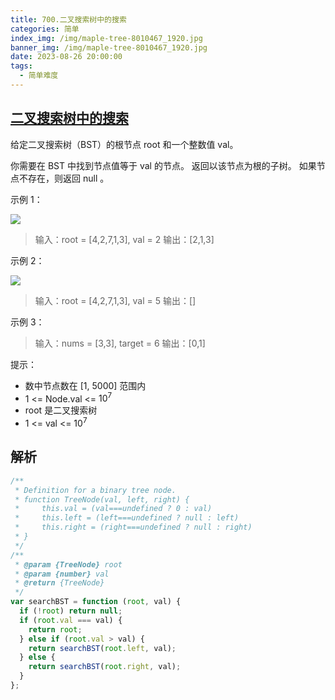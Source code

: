 ```yaml
---
title: 700.二叉搜索树中的搜索
categories: 简单
index_img: /img/maple-tree-8010467_1920.jpg
banner_img: /img/maple-tree-8010467_1920.jpg
date: 2023-08-26 20:00:00
tags:
  - 简单难度
---
```


## [二叉搜索树中的搜索](https://leetcode.cn/problems/search-in-a-binary-search-tree/)

给定二叉搜索树（BST）的根节点 root 和一个整数值 val。

你需要在 BST 中找到节点值等于 val 的节点。 返回以该节点为根的子树。 如果节点不存在，则返回 null 。

<!-- more -->

示例 1：

<img src="/img/700/tree1.jpg" />

> 输入：root = [4,2,7,1,3], val = 2
> 输出：[2,1,3]

示例 2：

<img src="/img/700/tree2.jpg" />

> 输入：root = [4,2,7,1,3], val = 5
> 输出：[]

示例 3：

> 输入：nums = [3,3], target = 6
> 输出：[0,1]

提示：

- 数中节点数在 [1, 5000] 范围内
- 1 <= Node.val <= $10^7$
- root 是二叉搜索树
- 1 <= val <= $10^7$

## 解析

```javascript
/**
 * Definition for a binary tree node.
 * function TreeNode(val, left, right) {
 *     this.val = (val===undefined ? 0 : val)
 *     this.left = (left===undefined ? null : left)
 *     this.right = (right===undefined ? null : right)
 * }
 */
/**
 * @param {TreeNode} root
 * @param {number} val
 * @return {TreeNode}
 */
var searchBST = function (root, val) {
  if (!root) return null;
  if (root.val === val) {
    return root;
  } else if (root.val > val) {
    return searchBST(root.left, val);
  } else {
    return searchBST(root.right, val);
  }
};
```
